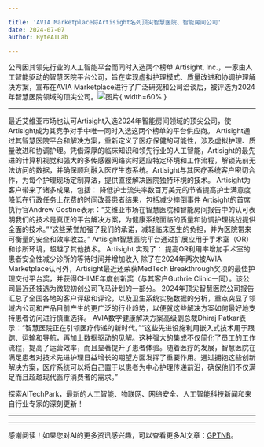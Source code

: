 ```yaml
---

title: 'AVIA Marketplace将Artisight名列顶尖智慧医院、智能房间公司'
date: 2024-07-07
author: ByteAILab

---
```


公司因其领先行业的人工智能平台而同时入选两个榜单
Artisight, Inc.，一家由人工智能驱动的智慧医院平台公司，旨在实现虚拟护理模式、质量改进和协调护理解决方案，宣布在AVIA Marketplace进行了广泛研究和公司洽谈后，被评选为2024年智慧医院领域的顶尖公司。![图片](https://ai-techpark.com/wp-content/uploads/2024/07/AVIA-Marketplace-960x540.jpg){ width=60% }

---
最近艾维亚市场也认可Artisight入选2024年智能房间领域的顶尖公司，使Artisight成为其竞争对手中唯一同时入选这两个榜单的平台供应商。
Artisight通过其智慧医院平台和解决方案，重新定义了医疗保健的可能性，涉及虚拟护理、质量改进和协调护理。凭借深厚的临床知识和领先行业的人工智能，Artisight的最先进的计算机视觉和强大的多传感器网络实时适应特定环境和工作流程，解锁先前无法访问的数据，并确保顺利融入医疗生态系统。Artisight与其医疗系统客户密切合作，为每个护理现场定制算法，提供直接解决医院独特环境的技术。
Artisight为客户带来了诸多成果，包括：
降低护士流失率数百万美元的节省提高护士满意度降低在行政任务上花费的时间改善患者结果，包括减少摔倒事件
Artisight的首席执行官Andrew Gostine表示：“艾维亚市场在智慧医院和智能房间报告中的认可表明我们的技术是真正的平台解决方案，为健康系统面临的质量和协调护理挑战提供全面的技术。”“这些荣誉加强了我们的承诺，减轻临床医生的负担，并为医院带来可衡量的安全和效率收益。”
Artisight智慧医院平台通过扩展应用于手术室（OR）和诊所环境，超越了其他技术。
Artisight 实现了：
提高OR利用率增加手术室的患者安全性减少诊所的等待时间并增加收入
除了在2024年两次被AVIA Marketplace认可外，Artisight最近还荣获MedTech Breakthrough奖项的最佳护理交付平台奖，并获得CHIME年度创新奖（与其客户Guthrie Clinic一同）。该公司最近还被选为微软初创公司飞马计划的一部分。
2024年顶尖智慧医院公司报告汇总了全国各地的客户评级和评论，以及卫生系统实施数据的分析，重点突显了领域内公司和产品目前产生的更广泛的行业趋势，以便就这些解决方案如何最好地支持患者访问进行慎重选择。
AVIA数字健康解决方案高级副总裁Dhiraj Patkar表示：“智慧医院正在引领医疗传递的新时代。”“这些先进设施利用嵌入式技术用于跟踪、运输和导航，再加上数据驱动的见解。这种强大的集成不仅简化了员工的工作流程，提高了运营效率，而且显著提升了患者体验。随着医疗的发展，智慧医院在满足患者对技术先进护理日益增长的期望方面发挥了重要作用。通过拥抱这些创新解决方案，医疗系统可以将自己置于以患者为中心护理传递前沿，确保他们不仅满足而且超越现代医疗消费者的需求。”

探索AITechPark，最新的人工智能、物联网、网络安全、人工智能科技新闻和来自行业专家的深刻更新！

---
---
感谢阅读！如果您对AI的更多资讯感兴趣，可以查看更多AI文章：[GPTNB](https://gptnb.com)。